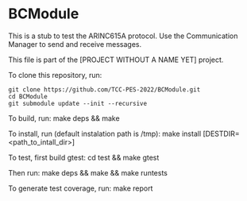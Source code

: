 # BCModule

This is a stub to test the ARINC615A protocol. Use the Communication Manager to send and receive messages.

This file is part of the [PROJECT WITHOUT A NAME YET] project.

To clone this repository, run:

    git clone https://github.com/TCC-PES-2022/BCModule.git
    cd BCModule
    git submodule update --init --recursive

To build, run:
    make deps && make

To install, run (default instalation path is /tmp):
    make install [DESTDIR=<path_to_intall_dir>]

To test, first build gtest:
    cd test && make gtest

Then run:
    make deps && make && make runtests

To generate test coverage, run:
    make report